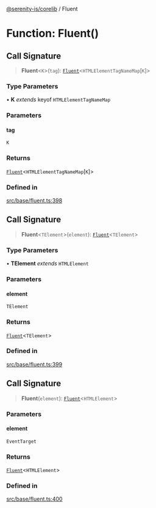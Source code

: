 [@serenity-is/corelib](../README.md) / Fluent

# Function: Fluent()

## Call Signature

> **Fluent**\<`K`\>(`tag`): [`Fluent`](../interfaces/Fluent.md)\<`HTMLElementTagNameMap`\[`K`\]\>

### Type Parameters

• **K** *extends* keyof `HTMLElementTagNameMap`

### Parameters

#### tag

`K`

### Returns

[`Fluent`](../interfaces/Fluent.md)\<`HTMLElementTagNameMap`\[`K`\]\>

### Defined in

[src/base/fluent.ts:398](https://github.com/serenity-is/serenity/blob/master/packages/corelib/src/base/fluent.ts#L398)

## Call Signature

> **Fluent**\<`TElement`\>(`element`): [`Fluent`](../interfaces/Fluent.md)\<`TElement`\>

### Type Parameters

• **TElement** *extends* `HTMLElement`

### Parameters

#### element

`TElement`

### Returns

[`Fluent`](../interfaces/Fluent.md)\<`TElement`\>

### Defined in

[src/base/fluent.ts:399](https://github.com/serenity-is/serenity/blob/master/packages/corelib/src/base/fluent.ts#L399)

## Call Signature

> **Fluent**(`element`): [`Fluent`](../interfaces/Fluent.md)\<`HTMLElement`\>

### Parameters

#### element

`EventTarget`

### Returns

[`Fluent`](../interfaces/Fluent.md)\<`HTMLElement`\>

### Defined in

[src/base/fluent.ts:400](https://github.com/serenity-is/serenity/blob/master/packages/corelib/src/base/fluent.ts#L400)

